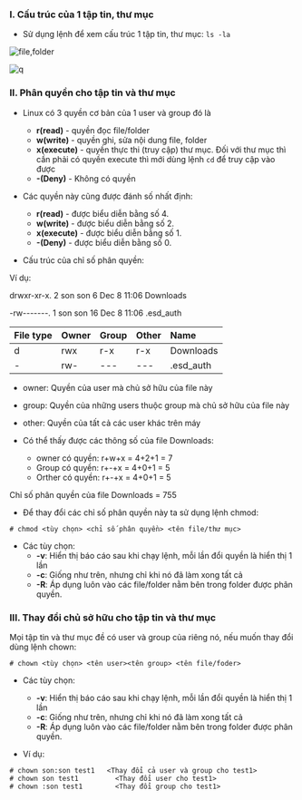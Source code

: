### I. Cấu trúc của 1 tập tin, thư mục
- Sử dụng lệnh để xem cấu trúc 1 tập tin, thư mục: `ls -la`

![file,folder](https://f5-zpcloud.zdn.vn/472880971421980373/f5bbe63bd6a91df744b8.jpg)

![q](https://f4-zpcloud.zdn.vn/5998270238706322861/d2726983a211694f3000.jpg)

### II. Phân quyền cho tập tin và thư mục

- Linux có 3 quyền cơ bản của 1 user và group đó là
  - **r(read)** - quyền đọc file/folder
  - **w(write)** - quyền ghi, sửa nội dung file, folder
  - **x(execute)** - quyền thực thi (truy cập) thư mục. Đối với thư mục thì cần phải có quyền execute thì mới dùng lệnh `cd` để truy cập vào được
  - **-(Deny)** - Không có quyền

- Các quyền này cũng được đánh số nhất định:
  - **r(read)** - được biểu diễn bằng số 4.
  - **w(write)** - được biểu diễn bằng số 2.
  - **x(execute)** - được biểu diễn bằng số 1.
  - **-(Deny)** - được biểu diễn bằng số 0.

- Cấu trúc của chỉ số phân quyền:

Ví dụ:

drwxr-xr-x.  2 son  son     6 Dec  8 11:06 Downloads

-rw-------.  1 son  son    16 Dec  8 11:06 .esd_auth

| File type| Owner       | Group      | Other | Name      |
| :--------| :---------- | :--------- | :-----|:----------|
| d        | rwx         | r-x        | r-x   | Downloads |
| -        | rw-         | ---        | ---   | .esd_auth |

  - owner: Quyền của user mà chủ sở hữu của file này
  - group: Quyền của những users thuộc group mà chủ sở hữu của file này
  - other: Quyền của tất cả các user khác trên máy

- Có thể thấy được các thông số của file Downloads:
  - owner có quyền: r+w+x = 4+2+1 = 7
  - Group có quyền: r+-+x = 4+0+1 = 5
  - Orther có quyền: r+-+x = 4+0+1 = 5

Chỉ số phân quyền của file Downloads = 755

- Để thay đổi các chỉ số phân quyền này ta sử dụng lệnh chmod:

`# chmod <tùy chọn> <chỉ số phân quyền> <tên file/thư mục>`
- Các tùy chọn: 
  - **-v**: Hiển thị báo cáo sau khi chạy lệnh, mỗi lần đổi quyền là hiển thị 1 lần
  - **-c**: Giống như trên, nhưng chỉ khi nó đã làm xong tất cả
  - **-R**: Áp dụng luôn vào các file/folder nằm bên trong folder được phân quyền.

### III. Thay đổi chủ sở hữu cho tập tin và thư mục

Mọi tập tin và thư mục đề có user và group của riêng nó, nếu muốn thay đổi dùng lệnh chown:

`# chown <tùy chọn> <tên user><tên group> <tên file/foder> `
- Các tùy chọn: 
  - **-v**: Hiển thị báo cáo sau khi chạy lệnh, mỗi lần đổi quyền là hiển thị 1 lần
  - **-c**: Giống như trên, nhưng chỉ khi nó đã làm xong tất cả
  - **-R**: Áp dụng luôn vào các file/folder nằm bên trong folder được phân quyền.

- Ví dụ: 
```
# chown son:son test1   <Thay đổi cả user và group cho test1>
# chown son test1         <Thay đổi user cho test1>
# chown :son test1        <Thay đổi group cho test1>
```